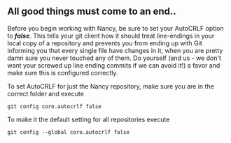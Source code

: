 ## All good things must come to an end.. 

Before you begin working with Nancy, be sure to set your AutoCRLF option to **_false_**. This tells your git client how it should treat line-endings in your local copy of a repository and prevents you from ending up with Git informing you that every single file have changes in it, when you are pretty damn sure you never touched any of them. Do yourself (and us - we don't want your screwed up line ending commits if we can avoid it!) a favor and make sure this is configured correctly.

To set AutoCRLF for just the Nancy repository, make sure you are in the correct folder and execute

`git config core.autocrlf false`

To make it the default setting for all repositories execute

`git config --global core.autocrlf false`
